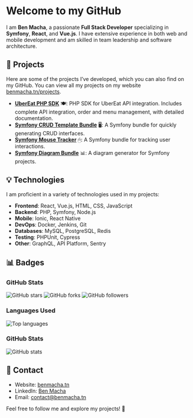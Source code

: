 # Welcome to my GitHub

I am **Ben Macha**, a passionate **Full Stack Developer** specializing in **Symfony**, **React**, and **Vue.js**. I have extensive experience in both web and mobile development and am skilled in team leadership and software architecture. 

## 🚀 Projects

Here are some of the projects I’ve developed, which you can also find on my GitHub. You can view all my projects on my website [benmacha.tn/projects](https://benmacha.tn/projects).

- **[UberEat PHP SDK](https://github.com/BenMacha/ubereat-php)** 🍽️: PHP SDK for UberEat API integration. Includes complete API integration, order and menu management, with detailed documentation.
- **[Symfony CRUD Template Bundle](https://github.com/BenMacha/Templatebundle)** 🖥: A Symfony bundle for quickly generating CRUD interfaces.
- **[Symfony Mouse Tracker](https://github.com/BenMacha/mouseTracker)** 🖱: A Symfony bundle for tracking user interactions.
- **[Symfony Diagram Bundle](https://github.com/BenMacha/diagram-bundle)** 📊: A diagram generator for Symfony projects.

## 💡 Technologies

I am proficient in a variety of technologies used in my projects:

- **Frontend**: React, Vue.js, HTML, CSS, JavaScript
- **Backend**: PHP, Symfony, Node.js
- **Mobile**: Ionic, React Native
- **DevOps**: Docker, Jenkins, Git
- **Databases**: MySQL, PostgreSQL, Redis
- **Testing**: PHPUnit, Cypress
- **Other**: GraphQL, API Platform, Sentry

## 📊 Badges

### GitHub Stats

![GitHub stars](https://img.shields.io/github/stars/BenMacha?style=social) ![GitHub forks](https://img.shields.io/github/forks/BenMacha?style=social) ![GitHub followers](https://img.shields.io/github/followers/BenMacha?style=social)

### Languages Used

![Top languages](https://github-readme-stats.vercel.app/api/top-langs/?username=BenMacha&layout=compact)

### GitHub Stats

![GitHub stats](https://github-readme-stats.vercel.app/api?username=BenMacha&show_icons=true&hide_title=true&count_private=true&hide=prs)

## 📝 Contact

- Website: [benmacha.tn](https://benmacha.tn)
- LinkedIn: [Ben Macha](https://www.linkedin.com/in/benmacha/)
- Email: contact@benmacha.tn

Feel free to follow me and explore my projects! 🚀
